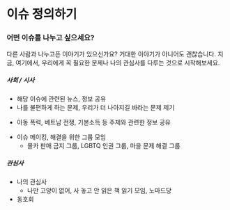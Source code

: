 # 이슈 정의하기

### 어떤 이슈를 나누고 싶으세요?

다른 사람과 나누고픈 이야기가 있으신가요? 거대한 이야기가 아니어도 괜찮습니다. 지금, 여기에서, 우리에게 꼭 필요한 문제나 나의 관심사를 다루는 것으로 시작해보세요.  


##### 사회 / 시사  
* 해당 이슈에 관련된 뉴스, 정보 공유
* 나를 불편하게 하는 문제, 우리가 더 나아지길 바라는 문제 제기 
 - 아동 폭력, 베트남 전쟁, 기본소득 등 주제와 관련한 정보 공유 
* 이슈 메이킹, 해결을 위한 그룹 모임 
  - 몰카 판매 금지 그룹, LGBTQ 인권 그룹, 마을 문제 해결 그룹  


##### 관심사  
* 나의 관심사 
  - 나만 고양이 없어, 사 놓고 안 읽은 책 읽기 모임, 노마드당 
* 동호회 




